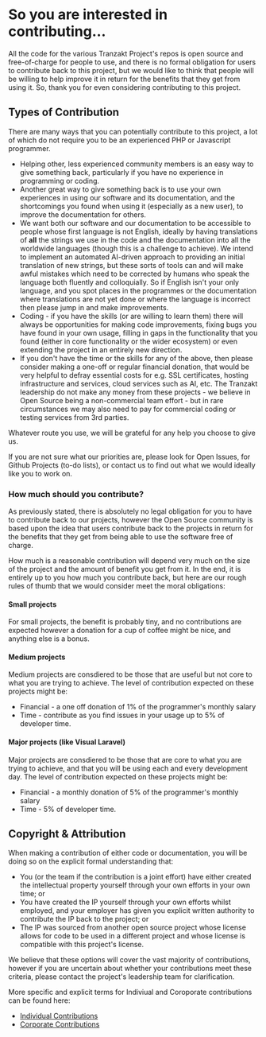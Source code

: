 # So you are interested in contributing…

All the code for the various Tranzakt Project's repos is
open source and free-of-charge for people to use,
and there is no formal obligation for users to contribute back to this project,
but we would like to think that people will be willing to help improve it
in return for the benefits that they get from using it.
So, thank you for even considering contributing to this project.

## Types of Contribution

There are many ways that you can potentially contribute to this project,
a lot of which do not require you to be an experienced PHP or Javascript programmer.

* Helping other, less experienced community members is an easy way to give something back,
particularly if you have no experience in programming or coding.
* Another great way to give something back is to use your own experiences
in using our software and its documentation,
and the shortcomings you found when using it (especially as a new user),
to improve the documentation for others.
* We want both our software and our documentation to be accessible to people whose first language is not English,
ideally by having translations of **all** the strings we use in the code and the documentation
into all the worldwide languages (though this is a challenge to achieve).
We intend to implement an automated AI-driven approach
to providing an initial translation of new strings,
but these sorts of tools can and will make awful mistakes
which need to be corrected by humans
who speak the language both fluently and colloquially.
So if English isn't your only language,
and you spot places in the programmes or the documentation
where translations are not yet done or where the language is incorrect
then please jump in and make improvements.
* Coding - if you have the skills (or are willing to learn them)
there will always be opportunities for making code improvements,
fixing bugs you have found in your own usage,
filling in gaps in the functionality that you found
(either in core functionality or the wider ecosystem)
or even extending the project in an entirely new direction.
* If you don't have the time or the skills for any of the above,
then please consider making a one-off or regular financial donation,
that would be very helpful to defray essential costs for
e.g. SSL certificates, hosting infrastructure and services,
cloud services such as AI, etc.
The Tranzakt leadership do not make any money from these projects -
we believe in Open Source being a non-commercial team effort -
but in rare circumstances we may also need to pay for commercial coding or
testing services from 3rd parties.

Whatever route you use, we will be grateful for any help you choose to give us.

If you are not sure what our priorities are, please
look for Open Issues, for Github Projects (to-do lists),
or contact us to find out what we would ideally like you to work on.

### How much should you contribute?
As previously stated,
there is absolutely no legal obligation for you to have to contribute back to our projects,
however the Open Source community is based upon the idea that
users contribute back to the projects in return for the benefits
that they get from being able to use the software free of charge.

How much is a reasonable contribution will depend very much on the size of the project and
the amount of benefit you get from it. In the end, it is entirely up to you how much you contribute back,
but here are our rough rules of thumb that we would consider
meet the moral obligations:

#### Small projects
For small projects, the benefit is probably tiny, and no contributions are expected
however a donation for a cup of coffee might be nice, and anything else is a bonus.

#### Medium projects
Medium projects are consdiered to be those that are useful
but not core to what you are trying to achieve.
The level of contribution expected on these projects might be:

* Financial - a one off donation of 1% of the programmer's monthly salary
* Time - contribute as you find issues in your usage up to 5% of developer time.

#### Major projects (like Visual Laravel)
Major projects are consdiered to be those that are core to what you are trying to achieve,
and that you will be using each and every development day.
The level of contribution expected on these projects might be:

* Financial - a monthly donation of 5% of the programmer's monthly salary
* Time - 5% of developer time.

## Copyright & Attribution

When making a contribution of either code or documentation,
you will be doing so on the explicit formal understanding that:

* You (or the team if the contribution is a joint effort) have either
created the intellectual property yourself through your own efforts in your own time; or
* You have created the IP yourself through your own efforts whilst employed,
and your employer has given you explicit written authority to
contribute the IP back to the project; or
* The IP was sourced from another open source project whose license
allows for code to be used in a different project
and whose license is compatible with this project's license.

We believe that these options will cover the vast majority of contributions,
however if you are uncertain about whether your contributions meet these criteria,
please contact the project's leadership team for clarification.

More specific and explicit terms for Indiviual and Coroporate contributions can be found here:

* [Individual Contributions](/Tranzakt/.github/CONTRIBUTING-INDIVIDUAL.md)
* [Corporate Contributions](/Tranzakt/.github/CONTRIBUTING-CORPORATE.md)